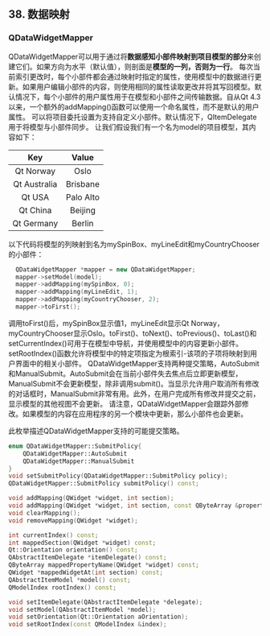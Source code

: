 ## 38. 数据映射

### QDataWidgetMapper

QDataWidgetMapper可以用于通过将**数据感知小部件映射到项目模型的部分**来创建它们。如果方向为水平（默认值），则剖面是**模型的一列，否则为一行**。
每次当前索引更改时，每个小部件都会通过映射时指定的属性，使用模型中的数据进行更新。如果用户编辑小部件的内容，则使用相同的属性读取更改并将其写回模型。默认情况下，每个小部件的用户属性用于在模型和小部件之间传输数据。自从Qt 4.3以来，一个额外的addMapping()函数可以使用一个命名属性，而不是默认的用户属性。
可以将项目委托设置为支持自定义小部件。默认情况下，QItemDelegate用于将模型与小部件同步。
让我们假设我们有一个名为model的项目模型，其内容如下：

|     Key      |   Value   |
| :----------: | :-------: |
|  Qt Norway   |   Oslo    |
| Qt Australia | Brisbane  |
|    Qt USA    | Palo Alto |
|   Qt China   |  Beijing  |
|  Qt Germany  |  Berlin   |

以下代码将模型的列映射到名为mySpinBox、myLineEdit和myCountryChooser的小部件：

```c++
  QDataWidgetMapper *mapper = new QDataWidgetMapper;
  mapper->setModel(model);
  mapper->addMapping(mySpinBox, 0);
  mapper->addMapping(myLineEdit, 1);
  mapper->addMapping(myCountryChooser, 2);
  mapper->toFirst();
```

调用toFirst()后，mySpinBox显示值1，myLineEdit显示Qt Norway，myCountryChooser显示Oslo。toFirst()、toNext()、toPrevious()、toLast()和setCurrentIndex()可用于在模型中导航，并使用模型中的内容更新小部件。setRootIndex()函数允许将模型中的特定项指定为根索引-该项的子项将映射到用户界面中的相关小部件。
QDataWidgetMapper支持两种提交策略，AutoSubmit和ManualSubmit。AutoSubmit会在当前小部件失去焦点后立即更新模型，ManualSubmit不会更新模型，除非调用submit()。当显示允许用户取消所有修改的对话框时，ManualSubmit非常有用。此外，在用户完成所有修改并提交之前，显示模型的其他视图不会更新。
请注意，QDataWidgetMapper会跟踪外部修改。如果模型的内容在应用程序的另一个模块中更新，那么小部件也会更新。

此枚举描述QDataWidgetMapper支持的可能提交策略。

```c++
enum QDataWidgetMapper::SubmitPolicy{
    QDataWidgetMapper::AutoSubmit
    QDataWidgetMapper::ManualSubmit
}
void setSubmitPolicy(QDataWidgetMapper::SubmitPolicy policy);
QDataWidgetMapper::SubmitPolicy submitPolicy() const;

void addMapping(QWidget *widget, int section);
void addMapping(QWidget *widget, int section, const QByteArray &propertyName);
void clearMapping();
void removeMapping(QWidget *widget);

int currentIndex() const;
int mappedSection(QWidget *widget) const;
Qt::Orientation orientation() const;
QAbstractItemDelegate *itemDelegate() const;
QByteArray mappedPropertyName(QWidget *widget) const;
QWidget *mappedWidgetAt(int section) const;
QAbstractItemModel *model() const;
QModelIndex rootIndex() const;

void setItemDelegate(QAbstractItemDelegate *delegate);
void setModel(QAbstractItemModel *model);
void setOrientation(Qt::Orientation aOrientation);
void setRootIndex(const QModelIndex &index);
```

